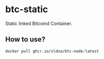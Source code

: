 # btc-static
Static linked Bitcoind Container.

## How to use?

```
docker pull ghcr.io/sldna/btc-node:latest
```
